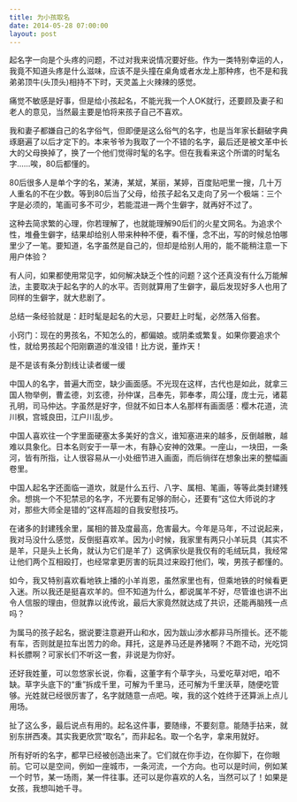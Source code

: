 ```yaml
---
title: 为小孩取名
date: 2014-05-28 07:00:00
layout: post
---
```


起名字一向是个头疼的问题，不过对我来说情况要好些。作为一类特别幸运的人，我竟不知道头疼是什么滋味，应该不是头撞在桌角或者水龙上那种疼，也不是和我弟弟顶牛(头顶头)相持不下时，天灵盖上火辣辣的感觉。

痛觉不敏感是好事，但是给小孩起名，不能光我一个人OK就行，还要顾及妻子和老人的意见，当然最主要是怕将来孩子自己不喜欢。

我和妻子都嫌自己的名字俗气，但即便是这么俗气的名字，也是当年家长翻破字典琢磨遍了以后才定下的。本来爷爷为我取了一个不错的名字，最后还是被文革中长大的父母换掉了，换了一个他们觉得时髦的名字。但在我看来这个所谓的时髦名字……唉，80后都懂的。

80后很多人是单个字的名，某涛，某斌，某丽，某婷，百度贴吧里一搜，几十万人重名的不在少数。等到80后当了父母，给孩子起名又走向了另一个极端：三个字是必须的，笔画可多不可少，若能混进一两个生僻字，就再好不过了。

这种去简求繁的心理，你若理解了，也就能理解90后们的火星文网名。为追求个性，堆叠生僻字，结果却给别人带来种种不便，看不懂，念不出，写的时候总怕哪里少了一笔。要知道，名字虽然是自己的，但却是给别人用的，能不能稍注意一下用户体验？

有人问，如果都使用常见字，如何解决缺乏个性的问题？这个还真没有什么万能解法，主要取决于起名字的人的水平。否则就算用了生僻字，最后发现好多人也用了同样的生僻字，就大悲剧了。

总结一条经验就是：赶时髦是起名的大忌，只要赶上时髦，必然落入俗套。

小窍门：现在的男孩名，不知怎么的，都偏娘。或阴柔或繁复。如果你要追求个性，就给男孩起个阳刚霸道的准没错！比方说，董炸天！

<split>是不是该有条分割线让读者缓一缓</split>

中国人的名字，普遍大而空，缺少画面感。不光现在这样，古代也是如此，就拿三国人物举例，曹孟德，刘玄德，孙仲谋，吕奉先，郭奉孝，周公瑾，庞士元，诸葛孔明，司马仲达。字虽然是好字，但就不如日本人名那样有画面感：樱木花道，流川枫，宫城良田，江户川乱步。

中国人喜欢往一个字里面硬塞太多美好的含义，谁知塞进来的越多，反倒越散，越难以具象化。日本名则安于一草一木，有静心安神的效果。一座山，一块田，一条河，皆有所指，让人很容易从一小处细节进入画面，而后徜徉在想象出来的整幅画卷里。

中国人起名字还面临一道坎，就是什么五行、八字、属相、笔画，等等此类封建残余。想挑一个不犯禁忌的名字，不光要有足够的耐心，还要有“这位大师说的才对，那些大师全是错的”这样高超的自我安慰技巧。

在诸多的封建残余里，属相的普及度最高，危害最大。今年是马年，不过说起来，我对马没什么感觉，反倒挺喜欢羊。因为小时候，我家里有两只小羊玩具（其实不是羊，只是头上长角，就认为它们是羊了）这俩家伙是我仅有的毛绒玩具，我经常让他们两个互相殴打，也经常拿更厉害的玩具过来殴打他们，唉，男孩子都懂的。

如今，我又特别喜欢看地铁上播的小羊肖恩，虽然家里也有，但乘地铁的时候看更入迷。所以我还是挺喜欢羊的。但不知道为什么，都说属羊不好，尽管谁也讲不出令人信服的理由，但就靠以讹传讹，最后大家竟然就达成了共识，还能再脑残一点吗？

为属马的孩子起名，据说要注意避开山和水，因为跋山涉水都非马所擅长。还不能有车，否则就是拉车出苦力的命。拜托，这是养马还是养猪啊？不跑不动，光吃饲料长膘啊？可家长们不听这一套，非说是为你好。

还好我姓董，可以忽悠家长说，你看，这董字有个草字头，马爱吃草对吧，咱不缺。草字头底下的“重”拆成千里，可解为千里马，还可解为千里沃草，随便吃管够。光姓就已经很厉害了，名字就随意一点吧。唉，我的这个姓终于还算派上点儿用场。

扯了这么多，最后说点有用的。起名这件事，要随缘，不要刻意。能随手拈来，就别东拼西凑。其实我更欣赏“取名”，而非起名。取一个名字，拿来用就好。

所有好听的名字，都早已经被创造出来了。它们就在你手边，在你脚下，在你眼前。它可以是空间，例如一座城市，一条河流，一个方向。也可以是时间，例如某一个时节，某一场雨，某一件往事。还可以是你喜欢的人名，当然可以了！如果是女孩，我想叫她千寻。
